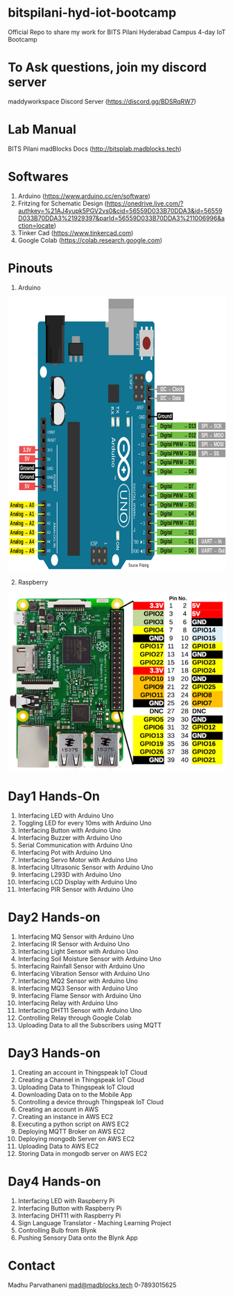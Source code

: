 # bitspilani-hyd-iot-bootcamp
Official Repo to share my work for BITS Pilani Hyderabad Campus 4-day IoT Bootcamp

# To Ask questions, join my discord server
maddyworkspace Discord Server (https://discord.gg/BDSRqRW7)

# Lab Manual
BITS Pilani madBlocks Docs (http://bitsplab.madblocks.tech)

# Softwares
1. Arduino (https://www.arduino.cc/en/software)
2. Fritzing for Schematic Design (https://onedrive.live.com/?authkey=%21AJ4yupk5PGV2vs0&cid=56559D033B70DDA3&id=56559D033B70DDA3%21929397&parId=56559D033B70DDA3%211006996&action=locate)
3. Tinker Cad (https://www.tinkercad.com)
4. Google Colab (https://colab.research.google.com)

# Pinouts

1. Arduino

<img src="Arduino-Uno-Pinout-1.png"  width="895" height="631"/>

2. Raspberry

<img src="Raspberry-GPIO.jpg" />

# Day1 Hands-On
01. Interfacing LED with Arduino Uno
02. Toggling LED for every 10ms with Arduino Uno
03. Interfacing Button with Arduino Uno
04. Interfacing Buzzer with Arduino Uno
05. Serial Communication with Arduino Uno
06. Interfacing Pot with Arduino Uno
07. Interfacing Servo Motor with Arduino Uno
08. Interfacing Ultrasonic Sensor with Arduino Uno
09. Interfacing L293D with Arduino Uno
10. Interfacing LCD Display with Arduino Uno
11. Interfacing PIR Sensor with Arduino Uno


# Day2 Hands-on
01. Interfacing MQ Sensor with Arduino Uno
02. Interfacing IR Sensor with Arduino Uno
03. Interfacing Light Sensor with Arduino Uno
04. Interfacing Soil Moisture Sensor with Arduino Uno
05. Interfacing Rainfall Sensor with Arduino Uno
06. Interfacing Vibration Sensor with Arduino Uno
07. Interfacing MQ2 Sensor with Arduino Uno
08. Interfacing MQ3 Sensor with Arduino Uno
09. Interfacing Flame Sensor with Arduino Uno
10. Interfacing Relay with Arduino Uno
11. Interfacing DHT11 Sensor with Arduino Uno
12. Controlling Relay through Google Colab
13. Uploading Data to all the Subscribers using MQTT      

# Day3 Hands-on
01. Creating an account in Thingspeak IoT Cloud
02. Creating a Channel in Thingspeak IoT Cloud
03. Uploading Data to Thingspeak IoT Cloud
04. Downloading Data on to the Mobile App  
05. Controlling a device through Thingspeak IoT Cloud
06. Creating an account in AWS 
07. Creating an instance in AWS EC2 
08. Executing a python script on AWS EC2
09. Deploying MQTT Broker on AWS EC2
10. Deploying mongodb Server on AWS EC2
11. Uploading Data to AWS EC2
12. Storing Data in mongodb server on AWS EC2  

# Day4 Hands-on
01. Interfacing LED with Raspberry Pi
02. Interfacing Button with Raspberry Pi
03. Interfacing DHT11 with Raspberry Pi
04. Sign Language Translator - Maching Learning Project
05. Controlling Bulb from Blynk   
06. Pushing Sensory Data onto the Blynk App 

# Contact
Madhu Parvathaneni
mad@madblocks.tech
0-7893015625
